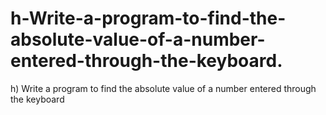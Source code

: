 # h-Write-a-program-to-find-the-absolute-value-of-a-number-entered-through-the-keyboard.
h) Write a program to find the absolute value of a number entered through the keyboard
